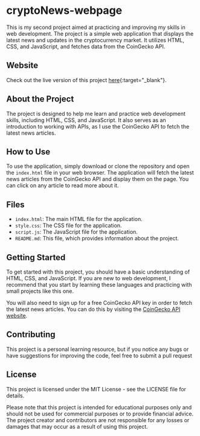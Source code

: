 # cryptoNews-webpage

This is my second project aimed at practicing and improving my skills in web development. The project is a simple web application that displays the latest news and updates in the cryptocurrency market. It utilizes HTML, CSS, and JavaScript, and fetches data from the CoinGecko API.

## Website

Check out the live version of this project [here](https://sadeq-yaqobi.github.io/cryptoNews-webpage){:target="_blank"}.


## About the Project

The project is designed to help me learn and practice web development skills, including HTML, CSS, and JavaScript. It also serves as an introduction to working with APIs, as I use the CoinGecko API to fetch the latest news articles.

## How to Use

To use the application, simply download or clone the repository and open the `index.html` file in your web browser. The application will fetch the latest news articles from the CoinGecko API and display them on the page. You can click on any article to read more about it.

## Files

- `index.html`: The main HTML file for the application.
- `style.css`: The CSS file for the application.
- `script.js`: The JavaScript file for the application.
- `README.md`: This file, which provides information about the project.

## Getting Started

To get started with this project, you should have a basic understanding of HTML, CSS, and JavaScript. If you are new to web development, I recommend that you start by learning these languages and practicing with small projects like this one.

You will also need to sign up for a free CoinGecko API key in order to fetch the latest news articles. You can do this by visiting the [CoinGecko API website](https://www.coingecko.com/en/api).

## Contributing

This project is a personal learning resource, but if you notice any bugs or have suggestions for improving the code, feel free to submit a pull request

## License

This project is licensed under the MIT License - see the LICENSE file for details.

Please note that this project is intended for educational purposes only and should not be used for commercial purposes or to provide financial advice. The project creator and contributors are not responsible for any losses or damages that may occur as a result of using this project.
